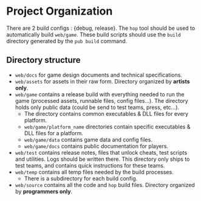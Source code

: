 # Project Organization
There are 2 build configs : {debug, release}. The ```hop``` tool should be used to automatically build ```web/game```. These build scripts should use the ```build``` directory generated by the ```pub build``` command.

## Directory structure
  * ```web/docs``` for game design documents and technical specifications.
  * ```web/assets``` for assets in their raw form. Directory organized by **artists only**.
  * ```web/game``` contains a release build with everything needed to run the game (processed assets, runnable files, config files...). The directory holds only public data (could be send to test teams, press, etc...).
    * The directory contains common executables & DLL files for every platform.
    * ```web/game/platform_name``` directories contain specific executables & DLL files for a platform.
    * ```web/game/data``` contains game data and config files.
    * ```web/game/docs``` contains public documentation for players.
  * ```web/test``` contains release notes, files that unlock cheats, test scripts and utilities. Logs should be written there. This directory only ships to test teams, and contains quick instructions for these teams.
  * ```web/temp``` contains all temp files needed by the build processes.
    * There is a subdirectory for each build config.
  * ```web/source``` contains all the code and ```hop``` build files. Directory organized by **programmers only**.